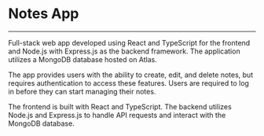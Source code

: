 # Notes App

---

Full-stack web app developed using React and TypeScript for the frontend and Node.js with Express.js as the backend framework. The application utilizes a MongoDB database hosted on Atlas.

The app provides users with the ability to create, edit, and delete notes, but requires authentication to access these features. Users are required to log in before they can start managing their notes.

The frontend is built with React and TypeScript. The backend utilizes Node.js and Express.js to handle API requests and interact with the MongoDB database.

